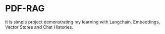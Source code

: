 # PDF-RAG
It is simple project demonstrating my learning with Langchain, Embeddings, Vector Stores and Chat Histories.
